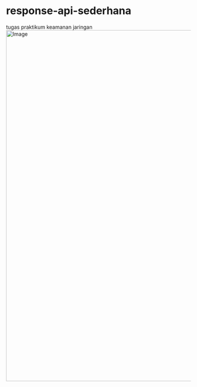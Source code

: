 # response-api-sederhana
tugas praktikum keamanan jaringan
<img width="958" alt="Image" src="https://github.com/user-attachments/assets/f0e8c1c3-cc85-44c9-ba0f-a820fe15823a" />

